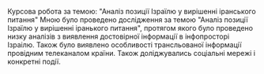 Курсова робота за темою: "Аналіз позиції Ізраїлю у вирішенні іранського питання"
Мною було проведено дослідження за темою "Аналіз позиції Ізраїлю у вирішенні іранького питання", протягом якого було проведено низку аналізів з виявлення достовірної інформації в інфопросторі Ізраілю. Також було виявлено особливості трансльованої інформації провідним телеканалом країни. Також доліджувались соціальні мережі і конкретні події. 
